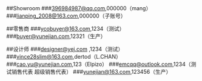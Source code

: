 ##Showroom
###396984987@qq.com,000000（mang）
###lianping_2008@163.com,000000（子账号）

##零售商
###ycobuyer@163.com,1234（测试）
###buyer@yunejian.com,12321（生产）

##设计师
###designer@yej.com	,1234（测试）
###vince28slim@163.com,dertod（L.CHAN）
###cao.yu@yunejian.com,123（Elpizo）
###emcqq@outlook.com,1234（测试销售代表 超级销售代表）
###yunejian@163.com,123456（生产）

